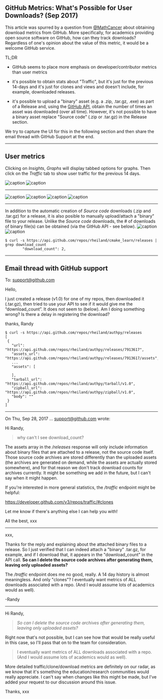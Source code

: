 ## GitHub Metrics: What's Possible for User Downloads? (Sep 2017)

This article was spurred by a question from [@MathCancer](https://twitter.com/MathCancer/status/913020325964771328) about obtaining download metrics from GitHub. More specifically, for academics providing open source software on GitHub, how can they track downloads? Regardless of one's opinion about the value of this metric, it would be a welcome GitHub service.

TL;DR

* GitHub seems to place more emphasis on developer/contributor metrics than user metrics

* it's possible to obtain stats about "Traffic", but it's just for the previous 14-days and it's just for clones and views and doesn't include, for example, downloaded releases.
* it's possible to upload a "binary" asset (e.g. a .zip, .tar.gz, .exe) as part of a Release and, using the [GitHub API](https://developer.github.com/v3/), obtain the number of times an asset was downloaded (over all time). However, it's not possible to have a binary asset replace  "Source code" (.zip or .tar.gz) in the Release section. 

We try to capture the UI for this in the following section and then share the email thread with GitHub Support at the end.

<hr>

<!------------------------------------------------------------>
## User metrics

Clicking on <i>Insights</i>, <i>Graphs</i> will display tabbed options for graphs. Then click on the <i>Traffic</i> tab to show user
traffic for the previous 14 days.

![caption](/images/github-repo-Insights.jpeg "")
![caption](/images/github-Insights-Graphs-Traffic.jpeg "")
<hr>

![caption](/images/github-releases-0-annotate.jpeg "")
![caption](/images/github-new-release-0.jpeg "")
![caption](/images/github-new-release-1.jpeg "")
![caption](/images/github-new-release-2.jpeg "")
<hr>

In addition to the automatic creation of <i>Source code</i> downloads (.zip and .tar.gz) for a release, it is
also posible to manually upload/attach a "binary" file to your release. Unlike the <i>Source code</i> downloads,
the # of downloads of binary file(s) can be obtained (via the GitHub API - see below).
![caption](/images/github-attach-binaries.jpeg "")
![caption](/images/github-metrics8-after-download.jpeg "")


```
$ curl -s https://api.github.com/repos/rheiland/cmake_learn/releases | grep download_count
        "download_count": 2,
```
<hr>

<!------------------------------------------------------------>
## Email thread with GitHub support
To: support@github.com

Hello,

I just created a release (v1.0) for one of my repos, then downloaded it (.tar.gz), then tried to use your API to see if it would give me the “download_count”. It does not seem to (below). Am I doing something wrong? Is there a delay in registering the download?

thanks, Randy
```
$ curl -s https://api.github.com/repos/rheiland/authpy/releases
[
 {
   "url": "https://api.github.com/repos/rheiland/authpy/releases/7913617",
   "assets_url": "https://api.github.com/repos/rheiland/authpy/releases/7913617/assets",
   ...
   "assets": [

   ],
   "tarball_url": "https://api.github.com/repos/rheiland/authpy/tarball/v1.0",
   "zipball_url": "https://api.github.com/repos/rheiland/authpy/zipball/v1.0",
   "body": ""
 }
]
```
<!------------------>
<hr>

On Thu, Sep 28, 2017 ... <support@github.com> wrote:

Hi Randy,

> why can't I see download_count?

The assets array in the <i>/releases</i> response will only include information about binary files that are attached to a release, not the source code itself. Those source code archives are stored differently than the uploaded assets (the archives are generated on demand, while the assets are actually stored somewhere), and for that reason we don't track download counts for archives currently. It might be something we add in the future, but I can't say when it might happen.

If you're interested in more general statistics, the <i>/traffic</i> endpoint might be helpful:

https://developer.github.com/v3/repos/traffic/#clones

Let me know if there's anything else I can help you with!

All the best,
xxx
<!---------------->
<hr>
xxx,

Thanks for the reply and explaining about the attached binary files to a release. So I just verified that I can indeed attach a "binary" .tar.gz, for example, and if I download that, it appears in the "download_count" in the API call. <b>So can I delete the source code archives after generating them, leaving only uploaded assets?</b>

The <i>/traffic</i> endpoint does me no good, really. A 14 day history is almost meaningless. And only "clones"? I eventually want metrics of ALL downloads associated with a repo. (And I would assume lots of academics would as well).

-Randy
<!------------------>
<hr>
Hi Randy,

> *So can I delete the source code archives after generating
> them, leaving only uploaded assets?*

Right now that's not possible, but I can see how that would be really useful in this case, so I'll pass that on to the team for consideration.

> I eventually want metrics of ALL downloads
> associated with a repo. (And I would assume lots of academics would as well).

More detailed traffic/clone/download metrics are definitely on our radar, as we know that it's something the education/research communities would really appreciate. I can't say when changes like this might be made, but I've added your request to our discussion around this issue.

Thanks,
xxx



